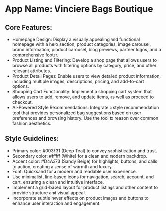 # **App Name**: Vinciere Bags Boutique

## Core Features:

- Homepage Design: Display a visually appealing and functional homepage with a hero section, product categories, image carousel, brand information, product carousel, blog previews, partner logos, and a comprehensive footer.
- Product Listing and Filtering: Develop a shop page that allows users to browse all products with filtering options by category, price, and other relevant attributes.
- Product Detail Pages: Enable users to view detailed product information, including multiple images, descriptions, pricing, and add-to-cart options.
- Shopping Cart Functionality: Implement a shopping cart system that allows users to add, remove, and update items, as well as proceed to checkout.
- AI-Powered Style Recommendations: Integrate a style recommendation tool that provides personalized bag suggestions based on user preferences and browsing history. Use the tool to reason over common fashion aesthetics.

## Style Guidelines:

- Primary color: #003F31 (Deep Teal) to convey sophistication and trust.
- Secondary color: #ffffff (White) for a clean and modern backdrop.
- Accent color: #D4A373 (Sandy Beige) for highlights, buttons, and calls to action, creating a sense of warmth and luxury.
- Font: Quicksand for a modern and readable user experience.
- Use minimalist, line-based icons for navigation, search, account, and cart, ensuring a clean and intuitive interface.
- Implement a grid-based layout for product listings and other content to provide structure and visual appeal.
- Incorporate subtle hover effects on product images and buttons to enhance user interaction and engagement.